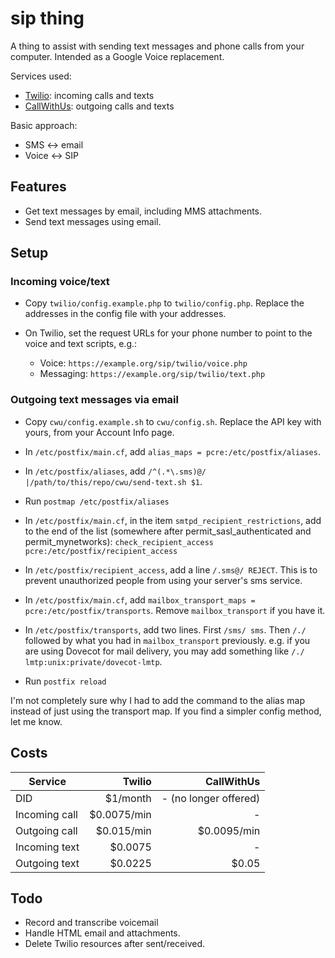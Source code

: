 # sip thing

A thing to assist with sending text messages and phone calls from your computer. Intended as a Google Voice replacement.

Services used:
- [Twilio](https://www.twilio.com/): incoming calls and texts
- [CallWithUs](https://www.callwithus.com/): outgoing calls and texts

Basic approach:
- SMS &harr; email
- Voice &harr; SIP

## Features

- Get text messages by email, including MMS attachments.
- Send text messages using email.

## Setup

### Incoming voice/text

- Copy `twilio/config.example.php` to `twilio/config.php`.
  Replace the addresses in the config file with your addresses.

- On Twilio, set the request URLs for your phone number to point to the voice
  and text scripts, e.g.:

    - Voice: `https://example.org/sip/twilio/voice.php`
    - Messaging: `https://example.org/sip/twilio/text.php`

### Outgoing text messages via email

- Copy `cwu/config.example.sh` to `cwu/config.sh`.
  Replace the API key with yours, from your Account Info page.

- In `/etc/postfix/main.cf`, add `alias_maps = pcre:/etc/postfix/aliases`.

- In `/etc/postfix/aliases`, add `/^(.*\.sms)@/ |/path/to/this/repo/cwu/send-text.sh $1`.

- Run `postmap /etc/postfix/aliases`

- In `/etc/postfix/main.cf`, in the item `smtpd_recipient_restrictions`, add to
  the end of the list (somewhere after permit_sasl_authenticated and permit_mynetworks): `check_recipient_access pcre:/etc/postfix/recipient_access`

- In `/etc/postfix/recipient_access`, add a line `/.sms@/ REJECT`. This is to
  prevent unauthorized people from using your server's sms service.

- In `/etc/postfix/main.cf`, add `mailbox_transport_maps =
  pcre:/etc/postfix/transports`. Remove `mailbox_transport` if you have it.

- In `/etc/postfix/transports`, add two lines. First `/sms/ sms`. Then `/./ `
  followed by what you had in `mailbox_transport` previously. e.g. if you are
  using Dovecot for mail delivery, you may add something like `/./ lmtp:unix:private/dovecot-lmtp`.

- Run `postfix reload`

I'm not completely sure why I had to add the command to the alias map instead of
just using the transport map. If you find a simpler config method, let me know.

## Costs

Service       | Twilio        | CallWithUs
------------- | -------------:| -------------:
DID           | $1/month      | - (no longer offered)
Incoming call | $0.0075/min   | -
Outgoing call | $0.015/min    | $0.0095/min
Incoming text | $0.0075       | -
Outgoing text | $0.0225       | $0.05

## Todo

- Record and transcribe voicemail
- Handle HTML email and attachments.
- Delete Twilio resources after sent/received.
